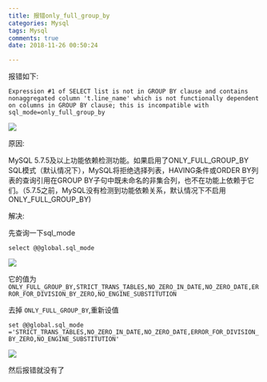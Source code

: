 ```yaml
---
title: 报错only_full_group_by
categories: Mysql
tags: Mysql
comments: true
date: 2018-11-26 00:50:24

---
```


报错如下:

`Expression #1 of SELECT list is not in GROUP BY clause and contains nonaggregated column 't.line_name' which is not functionally dependent on columns in GROUP BY clause; this is incompatible with sql_mode=only_full_group_by`

![](https://javabasics-1257838768.cos.ap-beijing.myqcloud.com/Mysql/%E6%8A%A5%E9%94%99only-full-group-by/%E6%8A%A5%E9%94%99.png)



原因:

MySQL 5.7.5及以上功能依赖检测功能。如果启用了ONLY_FULL_GROUP_BY SQL模式（默认情况下），MySQL将拒绝选择列表，HAVING条件或ORDER BY列表的查询引用在GROUP BY子句中既未命名的非集合列，也不在功能上依赖于它们。（5.7.5之前，MySQL没有检测到功能依赖关系，默认情况下不启用ONLY_FULL_GROUP_BY)



解决:

先查询一下sql_mode

`select @@global.sql_mode`

![](https://javabasics-1257838768.cos.ap-beijing.myqcloud.com/Mysql/%E6%8A%A5%E9%94%99only-full-group-by/select.png)

它的值为 `ONLY_FULL_GROUP_BY,STRICT_TRANS_TABLES,NO_ZERO_IN_DATE,NO_ZERO_DATE,ERROR_FOR_DIVISION_BY_ZERO,NO_ENGINE_SUBSTITUTION`



去掉 `ONLY_FULL_GROUP_BY`,重新设值

`set @@global.sql_mode 
='STRICT_TRANS_TABLES,NO_ZERO_IN_DATE,NO_ZERO_DATE,ERROR_FOR_DIVISION_BY_ZERO,NO_ENGINE_SUBSTITUTION'`



![](https://javabasics-1257838768.cos.ap-beijing.myqcloud.com/Mysql/%E6%8A%A5%E9%94%99only-full-group-by/ok.png)

然后报错就没有了

